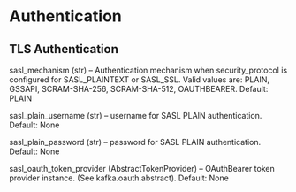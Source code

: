 Authentication
================

<!-- WARNING: THIS FILE WAS AUTOGENERATED! DO NOT EDIT! -->

## TLS Authentication

sasl_mechanism (str) – Authentication mechanism when security_protocol
is configured for SASL_PLAINTEXT or SASL_SSL. Valid values are: PLAIN,
GSSAPI, SCRAM-SHA-256, SCRAM-SHA-512, OAUTHBEARER. Default: PLAIN

sasl_plain_username (str) – username for SASL PLAIN authentication.
Default: None

sasl_plain_password (str) – password for SASL PLAIN authentication.
Default: None

sasl_oauth_token_provider (AbstractTokenProvider) – OAuthBearer token
provider instance. (See kafka.oauth.abstract). Default: None
